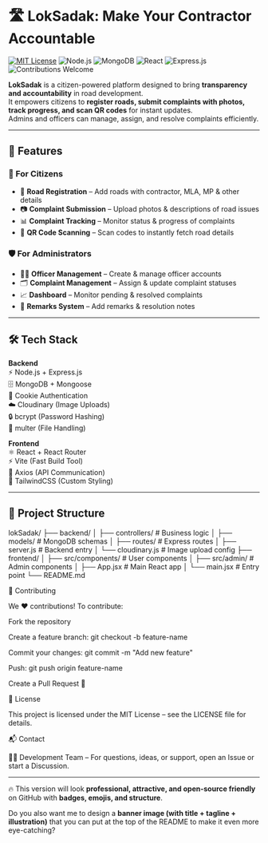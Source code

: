 # 🛣️ LokSadak: Make Your Contractor Accountable

[![MIT License](https://img.shields.io/badge/License-MIT-green.svg)](LICENSE)
![Node.js](https://img.shields.io/badge/Node.js-14+-green?logo=node.js)
![MongoDB](https://img.shields.io/badge/MongoDB-Database-green?logo=mongodb)
![React](https://img.shields.io/badge/React-Frontend-blue?logo=react)
![Express.js](https://img.shields.io/badge/Express-Backend-lightgrey?logo=express)
![Contributions Welcome](https://img.shields.io/badge/Contributions-Welcome-orange?logo=github)

**LokSadak** is a citizen-powered platform designed to bring **transparency and accountability** in road development.  
It empowers citizens to **register roads, submit complaints with photos, track progress, and scan QR codes** for instant updates.  
Admins and officers can manage, assign, and resolve complaints efficiently.  

---

## 🚀 Features

### 👥 For Citizens
- 📝 **Road Registration** – Add roads with contractor, MLA, MP & other details  
- 📷 **Complaint Submission** – Upload photos & descriptions of road issues  
- 📊 **Complaint Tracking** – Monitor status & progress of complaints  
- 🔎 **QR Code Scanning** – Scan codes to instantly fetch road details  

### 🛡️ For Administrators
- 👨‍💼 **Officer Management** – Create & manage officer accounts  
- 🗂️ **Complaint Management** – Assign & update complaint statuses  
- 📈 **Dashboard** – Monitor pending & resolved complaints  
- 📝 **Remarks System** – Add remarks & resolution notes  

---

## 🛠️ Tech Stack

**Backend**  
⚡ Node.js + Express.js  
🗄️ MongoDB + Mongoose  
🔑 Cookie Authentication  
☁️ Cloudinary (Image Uploads)  
🔒 bcrypt (Password Hashing)  
📂 multer (File Handling)  

**Frontend**  
⚛️ React + React Router  
⚡ Vite (Fast Build Tool)  
🔗 Axios (API Communication)  
🎨 TailwindCSS (Custom Styling)  

---

## 📂 Project Structure

lokSadak/
├── backend/
│ ├── controllers/ # Business logic
│ ├── models/ # MongoDB schemas
│ ├── routes/ # Express routes
│ ├── server.js # Backend entry
│ └── cloudinary.js # Image upload config
├── frontend/
│ ├── src/components/ # User components
│ ├── src/admin/ # Admin components
│ ├── App.jsx # Main React app
│ └── main.jsx # Entry point
└── README.md

🤝 Contributing

We ❤️ contributions! To contribute:

Fork the repository

Create a feature branch: git checkout -b feature-name

Commit your changes: git commit -m "Add new feature"

Push: git push origin feature-name

Create a Pull Request 🚀

📜 License

This project is licensed under the MIT License – see the LICENSE
 file for details.

📬 Contact

👨‍💻 Development Team – For questions, ideas, or support, open an Issue or start a Discussion.


---

🔥 This version will look **professional, attractive, and open-source friendly** on GitHub with **badges, emojis, and structure**.  

Do you also want me to design a **banner image (with title + tagline + illustration)** that you can put at the top of the README to make it even more eye-catching?



